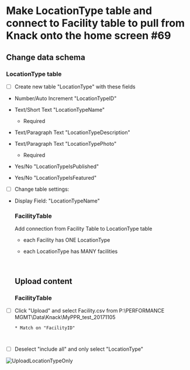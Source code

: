 # Make LocationType table and connect to Facility table to pull from Knack onto the home screen #69

## Change data schema

### LocationType table

- [ ] Create new table "LocationType" with these fields

- Number/Auto Increment "LocationTypeID"

- Text/Short Text "LocationTypeName"
  - Required

- Text/Paragraph Text "LocationTypeDescription"

- Text/Paragraph Text "LocationTypePhoto"

  - Required

- Yes/No "LocationTypeIsPublished"

- Yes/No "LocationTypeIsFeatured"



- [ ] Change table settings:

* Display Field: "LocationTypeName"

  ### FacilityTable 

  Add connection from Facility Table to LocationType table

  - each Facility has ONE LocationType

  - each LocationType has MANY facilities

    ​

  ## Upload content

  ### FacilityTable 

- [ ] Click "Upload" and select Facility.csv from P:\PERFORMANCE MGMT\Data\Knack\MyPPR_test_20171105

      * Match on "FacilityID" 

      ​

- [ ] Deselect "include all" and only select "LocationType"


![UploadLocationTypeOnly](/images/69/UploadLocationTypeOnly.PNG)



